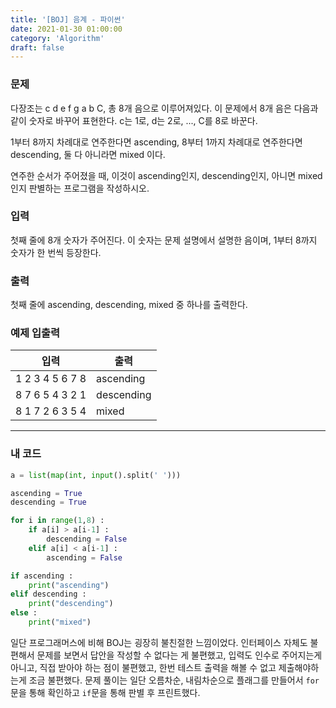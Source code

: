 ```yaml
---
title: '[BOJ] 음계 - 파이썬'
date: 2021-01-30 01:00:00
category: 'Algorithm'
draft: false
---
```


### 문제

다장조는 c d e f g a b C, 총 8개 음으로 이루어져있다. 이 문제에서 8개 음은 다음과 같이 숫자로 바꾸어 표현한다. c는 1로, d는 2로, ..., C를 8로 바꾼다.

1부터 8까지 차례대로 연주한다면 ascending, 8부터 1까지 차례대로 연주한다면 descending, 둘 다 아니라면 mixed 이다.

연주한 순서가 주어졌을 때, 이것이 ascending인지, descending인지, 아니면 mixed인지 판별하는 프로그램을 작성하시오.

### 입력

첫째 줄에 8개 숫자가 주어진다. 이 숫자는 문제 설명에서 설명한 음이며, 1부터 8까지 숫자가 한 번씩 등장한다.

### 출력

첫째 줄에 ascending, descending, mixed 중 하나를 출력한다.

### 예제 입출력

| 입력            | 출력       |
| --------------- | ---------- |
| 1 2 3 4 5 6 7 8 | ascending  |
| 8 7 6 5 4 3 2 1 | descending |
| 8 1 7 2 6 3 5 4 | mixed      |

---

### 내 코드

```python
a = list(map(int, input().split(' ')))

ascending = True
descending = True

for i in range(1,8) :
    if a[i] > a[i-1] :
        descending = False
    elif a[i] < a[i-1] :
        ascending = False

if ascending :
    print("ascending")
elif descending : 
    print("descending")
else :
    print("mixed")
```

일단 프로그래머스에 비해 BOJ는 굉장히 불친절한 느낌이었다. 인터페이스 자체도 불편해서 문제를 보면서 답안을 작성할 수 없다는 게 불편했고, 입력도 인수로 주어지는게 아니고, 직접 받아야 하는 점이 불편했고, 한번 테스트 출력을 해볼 수 없고 제출해야하는게 조금 불편했다. 문제 풀이는 일단 오름차순, 내림차순으로 플래그를 만들어서 `for`문을 통해 확인하고 `if`문을 통해 판별 후 프린트했다. 
